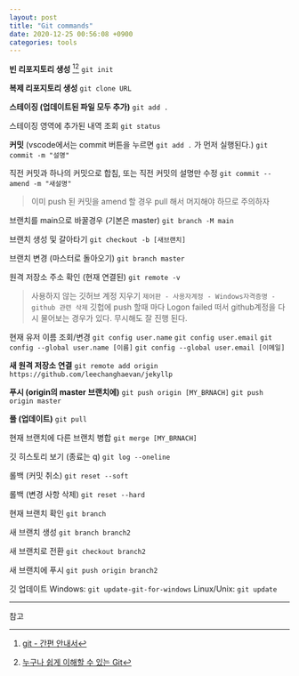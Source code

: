 ```yaml
---
layout: post
title: "Git commands"
date: 2020-12-25 00:56:08 +0900
categories: tools
---
```


**빈 리포지토리 생성** [^git-guide][^git-tutorial]
`git init`

**복제 리포지토리 생성**
`git clone URL`

**스테이징 (업데이트된 파일 모두 추가)**
`git add .`

스테이징 영역에 추가된 내역 조회
`git status`

**커밋** (vscode에서는 commit 버튼을 누르면 `git add .` 가 먼저 실행된다.)
`git commit -m "설명"`

직전 커밋과 하나의 커밋으로 합침, 또는 직전 커밋의 설명만 수정
`git commit --amend -m "새설명"`

> 이미 push 된 커밋을 amend 할 경우 pull 해서 머지해야 하므로 주의하자

브랜치를 main으로 바꿀경우 (기본은 master)
`git branch -M main`

브랜치 생성 및 갈아타기
`git checkout -b [새브랜치]`

브랜치 변경 (마스터로 돌아오기)
`git branch master`

원격 저장소 주소 확인 (현재 연결된)
`git remote -v`

> 사용하지 않는 깃허브 계정 지우기
> `제어판 - 사용자계정 - Windows자격증명 - github 관련 삭제`
> 깃헙에 push 할때 마다 Logon failed 떠서 github계정을 다시 물어보는 경우가 있다. 무시해도 잘 진행 된다.

현재 유저 이름 조회/변경
`git config user.name`
`git config user.email`
`git config --global user.name [이름]`
`git config --global user.email [이메일]`

**새 원격 저장소 연결**
`git remote add origin https://github.com/leechanghaevan/jekyllp`

**푸시 (origin의 master 브랜치에)**
`git push origin [MY_BRNACH]`
`git push origin master`

**풀 (업데이트)**
`git pull`

현재 브랜치에 다른 브랜치 병합
`git merge [MY_BRNACH]`

깃 히스토리 보기 (종료는 q)
`git log --oneline`

롤백 (커밋 취소)
`git reset --soft`

롤백 (변경 사항 삭제)
`git reset --hard`

현재 브랜치 확인
`git branch`

새 브랜치 생성
`git branch branch2`

새 브랜치로 전환
`git checkout branch2`

새 브랜치에 푸시
`git push origin branch2`

깃 업데이트
Windows: `git update-git-for-windows`
Linux/Unix: `git update`

<!-- > vscode에서 깃허브에 push할 때 마다 크래덴셜을 물어보는 경우
> Window: `git config --global credential.helper wincred --global`
> Linux: `git config --global credential.helper store --global` -->

---

참고

[^git-guide]: [git - 간편 안내서](https://rogerdudler.github.io/git-guide/index.ko.html)
[^git-tutorial]: [누구나 쉽게 이해할 수 있는 Git](https://backlog.com/git-tutorial/kr/)
